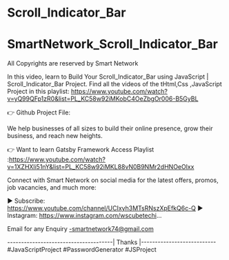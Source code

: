# Scroll_Indicator_Bar
# SmartNetwork_Scroll_Indicator_Bar
All Copyrights are reserved by Smart Network

In this video, learn to Build Your Scroll_Indicator_Bar using JavaScript | Scroll_Indicator_Bar Project.
Find all the videos of the tHtml,Css ,JavaScript Project in this playlist: https://www.youtube.com/watch?v=yQ99QFp1zR0&list=PL_KC58w92iMKobC4OeZbgOr006-B5GyBL

👉 Github Project File: 

We help businesses of all sizes to build their online presence, grow their business, and reach new heights. 

👉 Want to learn Gatsby Framework Access Playlist :https://www.youtube.com/watch?v=1XZHXli51nY&list=PL_KC58w92iMKL88vN0B9NMr2dHNOeOlxx

Connect with Smart Network on social media for the latest offers, promos, job vacancies, and much more:

► Subscribe: https://www.youtube.com/channel/UCIxyh3MTsRNszXpEfkQ6c-Q
► Instagram: https://www.instagram.com/wscubetechi...

Email for any Enquiry -smartnetwork74@gmail.com

--------------------------------------| Thanks |---------------------------
#JavaScriptProject #PasswordGenerator #JSProject

